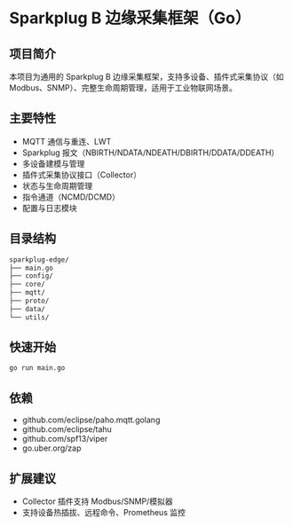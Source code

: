 # Sparkplug B 边缘采集框架（Go）

## 项目简介

本项目为通用的 Sparkplug B 边缘采集框架，支持多设备、插件式采集协议（如 Modbus、SNMP）、完整生命周期管理，适用于工业物联网场景。

## 主要特性
- MQTT 通信与重连、LWT
- Sparkplug 报文（NBIRTH/NDATA/NDEATH/DBIRTH/DDATA/DDEATH）
- 多设备建模与管理
- 插件式采集协议接口（Collector）
- 状态与生命周期管理
- 指令通道（NCMD/DCMD）
- 配置与日志模块

## 目录结构

```bash
sparkplug-edge/
├── main.go
├── config/
├── core/
├── mqtt/
├── proto/
├── data/
└── utils/
```

## 快速开始
```bash
go run main.go
```

## 依赖
- github.com/eclipse/paho.mqtt.golang
- github.com/eclipse/tahu
- github.com/spf13/viper
- go.uber.org/zap

## 扩展建议
- Collector 插件支持 Modbus/SNMP/模拟器
- 支持设备热插拔、远程命令、Prometheus 监控
